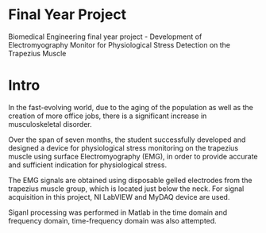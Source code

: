 # Final Year Project
Biomedical Engineering final year project - Development of Electromyography Monitor for Physiological Stress Detection on the Trapezius Muscle

# Intro
In the fast-evolving world, due to the aging of the population as well as the creation of more office jobs, there is a significant increase in musculoskeletal disorder.

Over the span of seven months, the student successfully developed and designed a device for physiological stress monitoring on the trapezius muscle using surface Electromyography (EMG), in order to provide accurate and sufficient indication for physiological stress.

The EMG signals are obtained using disposable gelled electrodes from the trapezius muscle group, which is located just below the neck. For signal acquisition in this project, NI LabVIEW and MyDAQ device are used. 

Siganl processing was performed in Matlab in the time domain and frequency domain, time-frequency domain was also attempted.
